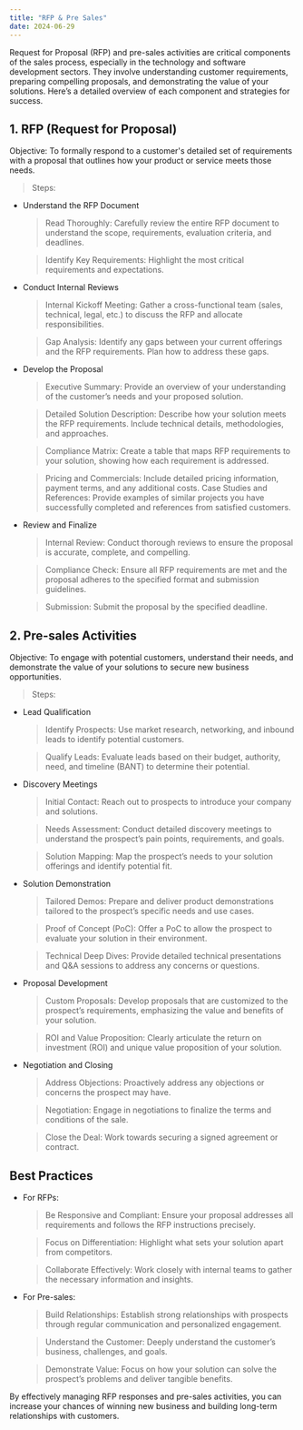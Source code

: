 ```yaml
---
title: "RFP & Pre Sales"
date: 2024-06-29
---
```


Request for Proposal (RFP) and pre-sales activities are critical components of the sales process, especially in the technology and software development sectors. They involve understanding customer requirements, preparing compelling proposals, and demonstrating the value of your solutions. Here’s a detailed overview of each component and strategies for success.

## 1. RFP (Request for Proposal)
Objective: To formally respond to a customer's detailed set of requirements with a proposal that outlines how your product or service meets those needs.

> Steps:
- Understand the RFP Document
    > Read Thoroughly: Carefully review the entire RFP document to understand the scope, requirements, evaluation criteria, and deadlines.
    
    > Identify Key Requirements: Highlight the most critical requirements and expectations.
- Conduct Internal Reviews
    > Internal Kickoff Meeting: Gather a cross-functional team (sales, technical, legal, etc.) to discuss the RFP and allocate responsibilities.

    > Gap Analysis: Identify any gaps between your current offerings and the RFP requirements. Plan how to address these gaps.
- Develop the Proposal
    > Executive Summary: Provide an overview of your understanding of the customer’s needs and your proposed solution.
  
    > Detailed Solution Description: Describe how your solution meets the RFP requirements. Include technical details, methodologies, and approaches.
  
    > Compliance Matrix: Create a table that maps RFP requirements to your solution, showing how each requirement is addressed.
  
    > Pricing and Commercials: Include detailed pricing information, payment terms, and any additional costs. Case Studies and References: Provide examples of similar projects you have successfully completed and references from satisfied customers.
- Review and Finalize
    > Internal Review: Conduct thorough reviews to ensure the proposal is accurate, complete, and compelling.

    > Compliance Check: Ensure all RFP requirements are met and the proposal adheres to the specified format and submission guidelines.

    > Submission: Submit the proposal by the specified deadline.
    
  
## 2. Pre-sales Activities
Objective: To engage with potential customers, understand their needs, and demonstrate the value of your solutions to secure new business opportunities.

> Steps:

- Lead Qualification
    > Identify Prospects: Use market research, networking, and inbound leads to identify potential customers. 
  
    > Qualify Leads: Evaluate leads based on their budget, authority, need, and timeline (BANT) to determine their potential.
- Discovery Meetings
    > Initial Contact: Reach out to prospects to introduce your company and solutions.

    > Needs Assessment: Conduct detailed discovery meetings to understand the prospect’s pain points, requirements, and goals.

    > Solution Mapping: Map the prospect’s needs to your solution offerings and identify potential fit.
- Solution Demonstration
    > Tailored Demos: Prepare and deliver product demonstrations tailored to the prospect’s specific needs and use cases.

    > Proof of Concept (PoC): Offer a PoC to allow the prospect to evaluate your solution in their environment.

    > Technical Deep Dives: Provide detailed technical presentations and Q&A sessions to address any concerns or questions.
- Proposal Development
    > Custom Proposals: Develop proposals that are customized to the prospect’s requirements, emphasizing the value and benefits of your solution.

    > ROI and Value Proposition: Clearly articulate the return on investment (ROI) and unique value proposition of your solution.
- Negotiation and Closing
    > Address Objections: Proactively address any objections or concerns the prospect may have.

    > Negotiation: Engage in negotiations to finalize the terms and conditions of the sale.

    > Close the Deal: Work towards securing a signed agreement or contract.

## Best Practices
- For RFPs:
    > Be Responsive and Compliant: Ensure your proposal addresses all requirements and follows the RFP instructions precisely.

    > Focus on Differentiation: Highlight what sets your solution apart from competitors.

    > Collaborate Effectively: Work closely with internal teams to gather the necessary information and insights.

- For Pre-sales:
    > Build Relationships: Establish strong relationships with prospects through regular communication and personalized engagement.

    > Understand the Customer: Deeply understand the customer’s business, challenges, and goals.

    > Demonstrate Value: Focus on how your solution can solve the prospect’s problems and deliver tangible benefits.

By effectively managing RFP responses and pre-sales activities, you can increase your chances of winning new business and building long-term relationships with customers.
